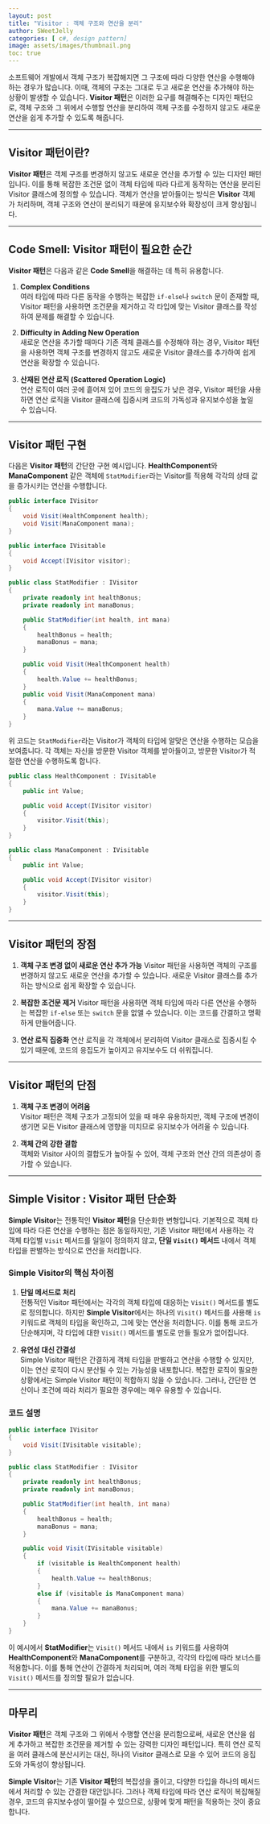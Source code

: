 ```yaml
---
layout: post
title: "Visitor : 객체 구조와 연산을 분리"
author: SWeetJelly
categories: [ c#, design pattern]
image: assets/images/thumbnail.png
toc: true
---
```


소프트웨어 개발에서 객체 구조가 복잡해지면 그 구조에 따라 다양한 연산을 수행해야 하는 경우가 많습니다. 이때, 객체의 구조는 그대로 두고 새로운 연산을 추가해야 하는 상황이 발생할 수 있습니다. **Visitor 패턴**은 이러한 요구를 해결해주는 디자인 패턴으로, 객체 구조와 그 위에서 수행할 연산을 분리하여 객체 구조를 수정하지 않고도 새로운 연산을 쉽게 추가할 수 있도록 해줍니다.

---

## Visitor 패턴이란?

**Visitor 패턴**은 객체 구조를 변경하지 않고도 새로운 연산을 추가할 수 있는 디자인 패턴입니다. 이를 통해 복잡한 조건문 없이 객체 타입에 따라 다르게 동작하는 연산을 분리된 Visitor 클래스에 정의할 수 있습니다. 객체가 연산을 받아들이는 방식은 **Visitor** 객체가 처리하며, 객체 구조와 연산이 분리되기 때문에 유지보수와 확장성이 크게 향상됩니다.

---

## Code Smell: Visitor 패턴이 필요한 순간

**Visitor 패턴**은 다음과 같은 **Code Smell**을 해결하는 데 특히 유용합니다.

1. **Complex Conditions**  
   여러 타입에 따라 다른 동작을 수행하는 복잡한 `if-else`나 `switch` 문이 존재할 때, Visitor 패턴을 사용하면 조건문을 제거하고 각 타입에 맞는 Visitor 클래스를 작성하여 문제를 해결할 수 있습니다.

2. **Difficulty in Adding New Operation**  
   새로운 연산을 추가할 때마다 기존 객체 클래스를 수정해야 하는 경우, Visitor 패턴을 사용하면 객체 구조를 변경하지 않고도 새로운 Visitor 클래스를 추가하여 쉽게 연산을 확장할 수 있습니다.

3. **산재된 연산 로직 (Scattered Operation Logic)**  
   연산 로직이 여러 곳에 흩어져 있어 코드의 응집도가 낮은 경우, Visitor 패턴을 사용하면 연산 로직을 Visitor 클래스에 집중시켜 코드의 가독성과 유지보수성을 높일 수 있습니다.

---

## Visitor 패턴 구현

다음은 **Visitor 패턴**의 간단한 구현 예시입니다. **HealthComponent**와 **ManaComponent** 같은 객체에 `StatModifier`라는 Visitor를 적용해 각각의 상태 값을 증가시키는 연산을 수행합니다.

```csharp
public interface IVisitor
{
    void Visit(HealthComponent health);
    void Visit(ManaComponent mana);
}

public interface IVisitable
{
    void Accept(IVisitor visitor);
}

public class StatModifier : IVisitor
{
    private readonly int healthBonus;
    private readonly int manaBonus;

    public StatModifier(int health, int mana)
    {
        healthBonus = health;
        manaBonus = mana;
    }

    public void Visit(HealthComponent health)
    {
        health.Value += healthBonus;
    }
    public void Visit(ManaComponent mana)
    {
        mana.Value += manaBonus;
    }
}
```

위 코드는 `StatModifier`라는 Visitor가 객체의 타입에 알맞은 연산을 수행하는 모습을 보여줍니다. 각 객체는 자신을 방문한 Visitor 객체를 받아들이고, 방문한 Visitor가 적절한 연산을 수행하도록 합니다.

```csharp
public class HealthComponent : IVisitable
{
    public int Value;

    public void Accept(IVisitor visitor)
    {
        visitor.Visit(this);
    }
}

public class ManaComponent : IVisitable
{
    public int Value;

    public void Accept(IVisitor visitor)
    {
        visitor.Visit(this);
    }
}
```

---

## Visitor 패턴의 장점

1. **객체 구조 변경 없이 새로운 연산 추가 가능**
   Visitor 패턴을 사용하면 객체의 구조를 변경하지 않고도 새로운 연산을 추가할 수 있습니다. 새로운 Visitor 클래스를 추가하는 방식으로 쉽게 확장할 수 있습니다.

2. **복잡한 조건문 제거**
   Visitor 패턴을 사용하면 객체 타입에 따라 다른 연산을 수행하는 복잡한 `if-else` 또는 `switch` 문을 없앨 수 있습니다. 이는 코드를 간결하고 명확하게 만들어줍니다.

3. **연산 로직 집중화**
   연산 로직을 각 객체에서 분리하여 Visitor 클래스로 집중시킬 수 있기 때문에, 코드의 응집도가 높아지고 유지보수도 더 쉬워집니다.

---

## Visitor 패턴의 단점

1. **객체 구조 변경이 어려움**  
   Visitor 패턴은 객체 구조가 고정되어 있을 때 매우 유용하지만, 객체 구조에 변경이 생기면 모든 Visitor 클래스에 영향을 미치므로 유지보수가 어려울 수 있습니다.

2. **객체 간의 강한 결합**  
   객체와 Visitor 사이의 결합도가 높아질 수 있어, 객체 구조와 연산 간의 의존성이 증가할 수 있습니다.

---

## Simple Visitor : Visitor 패턴 단순화

**Simple Visitor**는 전통적인 **Visitor 패턴**을 단순화한 변형입니다. 기본적으로 객체 타입에 따라 다른 연산을 수행하는 점은 동일하지만, 기존 Visitor 패턴에서 사용하는 각 객체 타입별 `Visit` 메서드를 일일이 정의하지 않고, **단일 `Visit()` 메서드** 내에서 객체 타입을 판별하는 방식으로 연산을 처리합니다.

### Simple Visitor의 핵심 차이점

1. **단일 메서드로 처리**  
   전통적인 Visitor 패턴에서는 각각의 객체 타입에 대응하는 `Visit()` 메서드를 별도로 정의합니다. 하지만 **Simple Visitor**에서는 하나의 `Visit()` 메서드를 사용해 `is` 키워드로 객체의 타입을 확인하고, 그에 맞는 연산을 처리합니다. 이를 통해 코드가 단순해지며, 각 타입에 대한 `Visit()` 메서드를 별도로 만들 필요가 없어집니다.

2. **유연성 대신 간결성**  
   Simple Visitor 패턴은 간결하게 객체 타입을 판별하고 연산을 수행할 수 있지만, 이는 연산 로직이 다시 분산될 수 있는 가능성을 내포합니다. 복잡한 로직이 필요한 상황에서는 Simple Visitor 패턴이 적합하지 않을 수 있습니다. 그러나, 간단한 연산이나 조건에 따라 처리가 필요한 경우에는 매우 유용할 수 있습니다.

### 코드 설명

```csharp
public interface IVisitor
{
    void Visit(IVisitable visitable);
}

public class StatModifier : IVisitor
{
    private readonly int healthBonus;
    private readonly int manaBonus;

    public StatModifier(int health, int mana)
    {
        healthBonus = health;
        manaBonus = mana;
    }

    public void Visit(IVisitable visitable)
    {
        if (visitable is HealthComponent health)
        {
            health.Value += healthBonus;
        }
        else if (visitable is ManaComponent mana)
        {
            mana.Value += manaBonus;
        }
    }
}
```

이 예시에서 **StatModifier**는 `Visit()` 메서드 내에서 `is` 키워드를 사용하여 **HealthComponent**와 **ManaComponent**를 구분하고, 각각의 타입에 따라 보너스를 적용합니다. 이를 통해 연산이 간결하게 처리되며, 여러 객체 타입을 위한 별도의 `Visit()` 메서드를 정의할 필요가 없습니다.

---

## 마무리

**Visitor 패턴**은 객체 구조와 그 위에서 수행할 연산을 분리함으로써, 새로운 연산을 쉽게 추가하고 복잡한 조건문을 제거할 수 있는 강력한 디자인 패턴입니다. 특히 연산 로직을 여러 클래스에 분산시키는 대신, 하나의 Visitor 클래스로 모을 수 있어 코드의 응집도와 가독성이 향상됩니다.

**Simple Visitor**는 기존 **Visitor 패턴**의 복잡성을 줄이고, 다양한 타입을 하나의 메서드에서 처리할 수 있는 간결한 대안입니다. 그러나 객체 타입에 따라 연산 로직이 복잡해질 경우, 코드의 유지보수성이 떨어질 수 있으므로, 상황에 맞게 패턴을 적용하는 것이 중요합니다.
